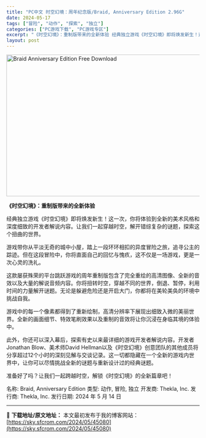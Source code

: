```yaml
---
title: "PC中文 时空幻境：周年纪念版/Braid, Anniversary Edition 2.96G"
date: 2024-05-17
tags: ["冒险", "动作", "探索", "独立"]
categories: ["PC游戏下载", "PC游戏专区"]
excerpt: "《时空幻境》：重制版带来的全新体验 经典独立游戏《时空幻境》即将焕发新生！这一次，你将体验到全新的美术风格和深度细致的开发者解说内容。让我们一起穿越时空，解开错综复杂的谜题，探索这个扭曲的世界。 游戏带你从平淡无奇的城中小屋，踏上一段环环相扣的异度冒险之旅，追寻公主的踪迹。但在这段冒险中，你将直面自&hellip;"
layout: post
---
```


<img class="igg-image-content aligncenter" title="Braid Anniversary Edition Free Download" src="https://sky.sfcrom.com/wp-content/uploads/2024/05/607fb-Braid-Anniversary-Edition-Free-Download.jpg" alt="Braid Anniversary Edition Free Download" width="660" height="370" />

<strong>《时空幻境》：重制版带来的全新体验</strong>

经典独立游戏《时空幻境》即将焕发新生！这一次，你将体验到全新的美术风格和深度细致的开发者解说内容。让我们一起穿越时空，解开错综复杂的谜题，探索这个扭曲的世界。

游戏带你从平淡无奇的城中小屋，踏上一段环环相扣的异度冒险之旅，追寻公主的踪迹。但在这段冒险中，你将直面自己的回忆与愧疚，这不仅是一场游戏，更是一次心灵的洗礼。

这款屡获殊荣的平台跳跃游戏的周年重制版包含了完全重绘的高清图像、全新的音效以及大量的解说音频内容。你将扭转时空，穿越不同的世界，倒退、暂停，利用时间的力量解开谜题。无论是躲避危险还是开启大门，你都将在美轮美奂的环境中挑战自我。

游戏中的每一个像素都得到了重新绘制，高清分辨率下展现出细致入微的美丽世界。全新的画面细节、特效笔刷效果以及重制的音效将让你沉浸在身临其境的体验中。

此外，你还可以深入幕后，探索有史以来最详细的游戏开发者解说内容。开发者Jonathan Blow、美术师David Hellman以及《时空幻境》创意团队的其他成员将分享超过12个小时的深刻见解与交谈记录。这一切都隐藏在一个全新的游戏内世界中，让你可以尽情挑战全新的谜题与重新设计过的经典谜题。

准备好了吗？让我们一起跨越时空，解锁《时空幻境》的全新篇章吧！

名称: Braid, Anniversary Edition
类型: 动作, 冒险, 独立
开发商: Thekla, Inc.
发行商: Thekla, Inc.
发行日期: 2024 年 5 月 14 日

---
📖 **下载地址/原文地址：** 本文最初发布于我的博客网站：[https://sky.sfcrom.com/2024/05/45080](https://sky.sfcrom.com/2024/05/45080)
